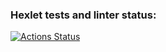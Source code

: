 ### Hexlet tests and linter status:
[![Actions Status](https://github.com/maysundr/data-analytics-project-96/actions/workflows/hexlet-check.yml/badge.svg)](https://github.com/maysundr/data-analytics-project-96/actions)